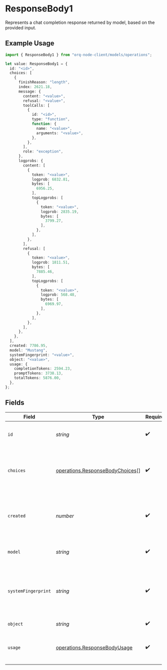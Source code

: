 # ResponseBody1

Represents a chat completion response returned by model, based on the provided input.

## Example Usage

```typescript
import { ResponseBody1 } from "orq-node-client/models/operations";

let value: ResponseBody1 = {
  id: "<id>",
  choices: [
    {
      finishReason: "length",
      index: 2621.18,
      message: {
        content: "<value>",
        refusal: "<value>",
        toolCalls: [
          {
            id: "<id>",
            type: "function",
            function: {
              name: "<value>",
              arguments: "<value>",
            },
          },
        ],
        role: "exception",
      },
      logprobs: {
        content: [
          {
            token: "<value>",
            logprob: 6832.81,
            bytes: [
              6956.25,
            ],
            topLogprobs: [
              {
                token: "<value>",
                logprob: 2835.19,
                bytes: [
                  3799.27,
                ],
              },
            ],
          },
        ],
        refusal: [
          {
            token: "<value>",
            logprob: 1811.51,
            bytes: [
              7885.46,
            ],
            topLogprobs: [
              {
                token: "<value>",
                logprob: 568.48,
                bytes: [
                  6969.97,
                ],
              },
            ],
          },
        ],
      },
    },
  ],
  created: 7786.95,
  model: "Mustang",
  systemFingerprint: "<value>",
  object: "<value>",
  usage: {
    completionTokens: 2594.23,
    promptTokens: 3738.13,
    totalTokens: 5876.00,
  },
};
```

## Fields

| Field                                                                              | Type                                                                               | Required                                                                           | Description                                                                        |
| ---------------------------------------------------------------------------------- | ---------------------------------------------------------------------------------- | ---------------------------------------------------------------------------------- | ---------------------------------------------------------------------------------- |
| `id`                                                                               | *string*                                                                           | :heavy_check_mark:                                                                 | A unique identifier for the chat completion.                                       |
| `choices`                                                                          | [operations.ResponseBodyChoices](../../models/operations/responsebodychoices.md)[] | :heavy_check_mark:                                                                 | A list of chat completion choices. Can be more than one if n is greater than 1.    |
| `created`                                                                          | *number*                                                                           | :heavy_check_mark:                                                                 | The Unix timestamp (in seconds) of when the chat completion was created.           |
| `model`                                                                            | *string*                                                                           | :heavy_check_mark:                                                                 | The model used for the chat completion.                                            |
| `systemFingerprint`                                                                | *string*                                                                           | :heavy_check_mark:                                                                 | This fingerprint represents the backend configuration that the model runs with.    |
| `object`                                                                           | *string*                                                                           | :heavy_check_mark:                                                                 | The object type                                                                    |
| `usage`                                                                            | [operations.ResponseBodyUsage](../../models/operations/responsebodyusage.md)       | :heavy_check_mark:                                                                 | Usage statistics for the completion request.                                       |
